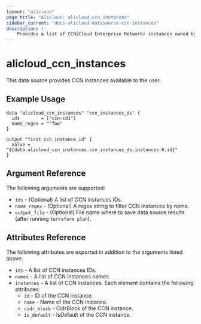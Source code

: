 ```yaml
---
layout: "alicloud"
page_title: "Alicloud: alicloud_ccn_instances"
sidebar_current: "docs-alicloud-datasource-ccn-instances"
description: |-
    Provides a list of CCN(Cloud Enterprise Network) instances owned by an Alibaba Cloud account.
---
```


# alicloud\_ccn\_instances

This data source provides CCN instances available to the user.

## Example Usage

```
data "alicloud_ccn_instances" "ccn_instances_ds" {
  ids        = ["ccn-id1"]
  name_regex = "^foo"
}

output "first_ccn_instance_id" {
  value = "${data.alicloud_ccn_instances.ccn_instances_ds.instances.0.id}"
}
```

## Argument Reference

The following arguments are supported:

* `ids` - (Optional) A list of CCN instances IDs.
* `name_regex` - (Optional) A regex string to filter CCN instances by name.
* `output_file` - (Optional) File name where to save data source results (after running `terraform plan`).

## Attributes Reference

The following attributes are exported in addition to the arguments listed above:

* `ids` - A list of CCN instances IDs.
* `names` - A list of CCN instances names. 
* `instances` - A list of CCN instances. Each element contains the following attributes:
  * `id` - ID of the CCN instance.
  * `name` - Name of the CCN instance.
  * `cidr_block` - CidrBlock of the CCN instance.
  * `is_default` - IsDefault of the CCN instance.